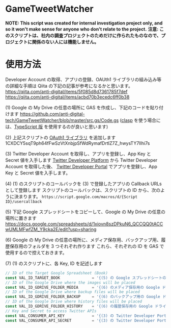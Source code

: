 # GameTweetWatcher

**NOTE: This script was created for internal investigation project only, and so it won't make sense for anyone who don't relate to the project.**
**注意: このスクリプトは、社内の調査プロジェクトのためだけに作られたものなので、プロジェクトに関係のない人には機能しません。**

# 使用方法

Developer Account の取得、アプリの登録、OAUth1 ライブラリの組み込み等の詳細な手順は Qiita の下記の記事が参考になるかと思います。
https://qiita.com/anti-digital/items/5f085d8d7361785f7def
https://qiita.com/anti-digital/items/acbd70b3ecedc6ff0b38

(1) Google の My Drive の任意の場所に GAS を作成し、下記のコードを貼り付けます
https://github.com/anti-digital-tech/GameTweetWatcher/blob/master/src.gs/Code.gs
([clasp](https://github.com/google/clasp) を使う場合には、[TypeScript 版](https://github.com/anti-digital-tech/GameTweetWatcher/blob/master/src/Code.ts) を使用するのが良いと思います)

(2) 上記スクリプトの [OAuth1 ライブラリ](https://github.com/googleworkspace/apps-script-oauth1) を追加します
1CXDCY5sqT9ph64fFwSzVtXnbjpSfWdRymafDrtIZ7Z_hwysTY7IIhi7s

(3) Twitter Developer Account を取得し、アプリを登録し、App Key と Secret 値を入手します
[Twitter Developer Platform](https://developer.twitter.com/en/apply-for-access) から Twitter Developer Account を取得した後、
[Twitter Developer Portal](https://developer.twitter.com/en/portal) でアプリを登録し、App Key と Secret 値を入手します。

(4) (1) のスクリプトのコールバックを (3) で登録したアプリの Callback URLs として登録します
スクリプトのコールバックは、スクリプトの ID から、次のように決まります。
`https://script.google.com/macros/d/{Script ID}/usercallback`

(5) 下記 Google スプレッドシートをコピーして、Google の My Drive の任意の場所に置きます
https://docs.google.com/spreadsheets/d/1xiovn8szDPkuN6_QCCQQ0tACCwUMLMFwfZM_Y9cka2E/edit?usp=sharing

(6) Google の My Drive の任意の場所に、メディア保存用、バックアップ用、履歴保存用のフォルダを 3 つそれぞれ作ります
これら、それぞれの ID を GAS で使用するので控えておきます。

(7) (1) のスクリプトに、各 Key, ID を記述します
```JavaScript
// ID of the Target Google Spreadsheet (Book)
const VAL_ID_TARGET_BOOK              = '{(5) の Google スプレッドシートの ID}';
// ID of the Google Drive where the images will be placed
const VAL_ID_GDRIVE_FOLDER_MEDIA      = '{(6) のメディア保存用の Google ドライブ上のフォルダの ID}';
// ID of the Google Drive where backup files will be placed
const VAL_ID_GDRIVE_FOLDER_BACKUP     = '{(6) のバックアップ用の Google ドライブ上のフォルダの ID}';
// ID of the Google Drive where history files will be placed
const VAL_ID_GDRIVE_FOLDER_HISTORY    = '{(6) の履歴保存用の Google ドライブ上のフォルダの ID}';
// Key and Secret to access Twitter APIs
const VAL_CONSUMER_API_KEY            = '{(3) の Twitter Developer Portal で取得した API Key}';
const VAL_CONSUMER_API_SECRET         = '{(3) の Twitter Developer Portal で取得した API Secret Key}';
```
